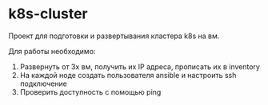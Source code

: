 # k8s-cluster

Проект для подготовки и развертывания кластера k8s на вм.

Для работы необходимо: 
1. Развернуть от 3х вм, получить их IP адреса, прописать их в inventory
2. На каждой ноде создать пользователя ansible и настроить ssh подключение
3. Проверить доступность с помощью ping
